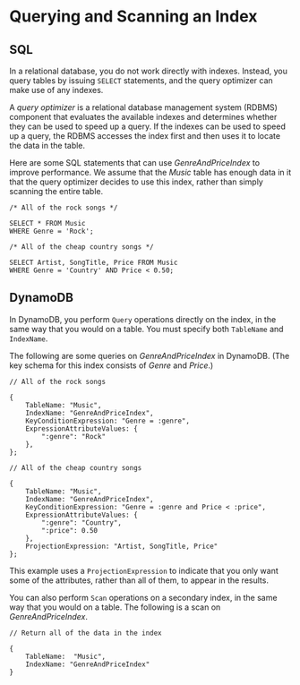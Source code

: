 # Querying and Scanning an Index<a name="SQLtoNoSQL.Indexes.QueryAndScan"></a>

## SQL<a name="SQLtoNoSQL.Indexes.QueryAndScan.SQL"></a>

In a relational database, you do not work directly with indexes\. Instead, you query tables by issuing `SELECT` statements, and the query optimizer can make use of any indexes\.

A *query optimizer* is a relational database management system \(RDBMS\) component that evaluates the available indexes and determines whether they can be used to speed up a query\. If the indexes can be used to speed up a query, the RDBMS accesses the index first and then uses it to locate the data in the table\.

Here are some SQL statements that can use *GenreAndPriceIndex* to improve performance\. We assume that the *Music* table has enough data in it that the query optimizer decides to use this index, rather than simply scanning the entire table\.

```
/* All of the rock songs */

SELECT * FROM Music 
WHERE Genre = 'Rock';
```

```
/* All of the cheap country songs */

SELECT Artist, SongTitle, Price FROM Music 
WHERE Genre = 'Country' AND Price < 0.50;
```

## DynamoDB<a name="SQLtoNoSQL.Indexes.QueryAndScan.DynamoDB"></a>

In DynamoDB, you perform `Query` operations directly on the index, in the same way that you would on a table\. You must specify both `TableName` and `IndexName`\.

The following are some queries on *GenreAndPriceIndex* in DynamoDB\. \(The key schema for this index consists of *Genre* and *Price*\.\)

```
// All of the rock songs

{
    TableName: "Music",
    IndexName: "GenreAndPriceIndex",
    KeyConditionExpression: "Genre = :genre",
    ExpressionAttributeValues: {
        ":genre": "Rock"
    },
};
```

```
// All of the cheap country songs

{
    TableName: "Music",
    IndexName: "GenreAndPriceIndex",
    KeyConditionExpression: "Genre = :genre and Price < :price",
    ExpressionAttributeValues: {
        ":genre": "Country",
        ":price": 0.50
    },
    ProjectionExpression: "Artist, SongTitle, Price"
};
```

This example uses a `ProjectionExpression` to indicate that you only want some of the attributes, rather than all of them, to appear in the results\.

You can also perform `Scan` operations on a secondary index, in the same way that you would on a table\. The following is a scan on *GenreAndPriceIndex*\.

```
// Return all of the data in the index

{
    TableName:  "Music",
    IndexName: "GenreAndPriceIndex"
}
```